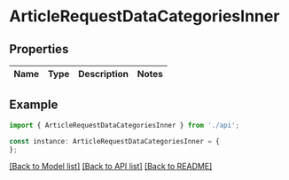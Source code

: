 # ArticleRequestDataCategoriesInner


## Properties

Name | Type | Description | Notes
------------ | ------------- | ------------- | -------------

## Example

```typescript
import { ArticleRequestDataCategoriesInner } from './api';

const instance: ArticleRequestDataCategoriesInner = {
};
```

[[Back to Model list]](../README.md#documentation-for-models) [[Back to API list]](../README.md#documentation-for-api-endpoints) [[Back to README]](../README.md)
